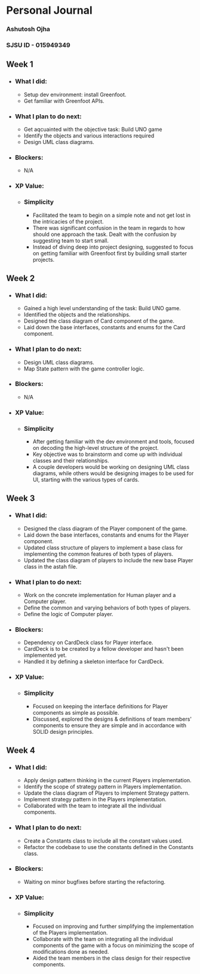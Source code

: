 # Personal Journal

### Ashutosh Ojha
### SJSU ID - 015949349


## Week 1

- ### What I did: 
    - Setup dev environment: install Greenfoot.
    - Get familiar with Greenfoot APIs.

- ### What I plan to do next: 
    - Get aqcuainted with the objective task: Build UNO game
    - Identify the objects and various interactions required
    - Design UML class diagrams.

- ### Blockers: 
    - N/A

- ### XP Value:
    - ### Simplicity 
        - Facilitated the team to begin on a simple note and not get lost in the intricacies of the project. 
        - There was significant confusion in the team in regards to how should one approach the task. Dealt with the confusion by suggesting team to start small. 
        - Instead of diving deep into project designing, suggested to focus on getting familiar with Greenfoot first by building small starter projects.


## Week 2

- ### What I did: 
    - Gained a high level understanding of the task: Build UNO game.
    - Identified the objects and the relationships.
    - Designed the class diagram of Card component of the game.
    - Laid down the base interfaces, constants and enums for the Card component.

- ### What I plan to do next: 
    - Design UML class diagrams.
    - Map State pattern with the game controller logic.

- ### Blockers: 
    - N/A

- ### XP Value:
    - ### Simplicity 
        - After getting familiar with the dev environment and tools, focused on decoding the high-level structure of the project. 
        - Key objective was to brainstorm and come up with individual classes and their relationships. 
        - A couple developers would be working on designing UML class diagrams, while others would be designing images to be used for UI, starting with the various types of cards.


## Week 3

- ### What I did: 
    - Designed the class diagram of the Player component of the game.
    - Laid down the base interfaces, constants and enums for the Player component.
    - Updated class structure of players to implement a base class for implementing the common features of both types of players.
    - Updated the class diagram of players to include the new base Player class in the astah file.

- ### What I plan to do next: 
    - Work on the concrete implementation for Human player and a Computer player.
    - Define the common and varying behaviors of both types of players.
    - Define the logic of Computer player.

- ### Blockers: 
    - Dependency on CardDeck class for Player interface.
    - CardDeck is to be created by a fellow developer and hasn't been implemented yet.
    - Handled it by defining a skeleton interface for CardDeck.

- ### XP Value:
    - ### Simplicity 
        - Focused on keeping the interface definitions for Player components as simple as possible.
        - Discussed, explored the designs & definitions of team members' components to ensure they are simple and in accordance with SOLID design principles.


## Week 4

- ### What I did: 
    - Apply design pattern thinking in the current Players implementation.
    - Identify the scope of strategy pattern in Players implementation.
    - Update the class diagram of Players to implement Strategy pattern.
    - Implement strategy pattern in the Players implementation.
    - Collaborated with the team to integrate all the individual components.

- ### What I plan to do next: 
    - Create a Constants class to include all the constant values used.
    - Refactor the codebase to use the constants defined in the Constants class.

- ### Blockers: 
    - Waiting on minor bugfixes before starting the refactoring.

- ### XP Value:
    - ### Simplicity 
        - Focused on improving and further simplifying the implementation of the Players implementation.
        - Collaborate with the team on integrating all the individual components of the game with a focus on minimizing the scope of modifications done as needed.
        - Aided the team members in the class design for their respective components.


